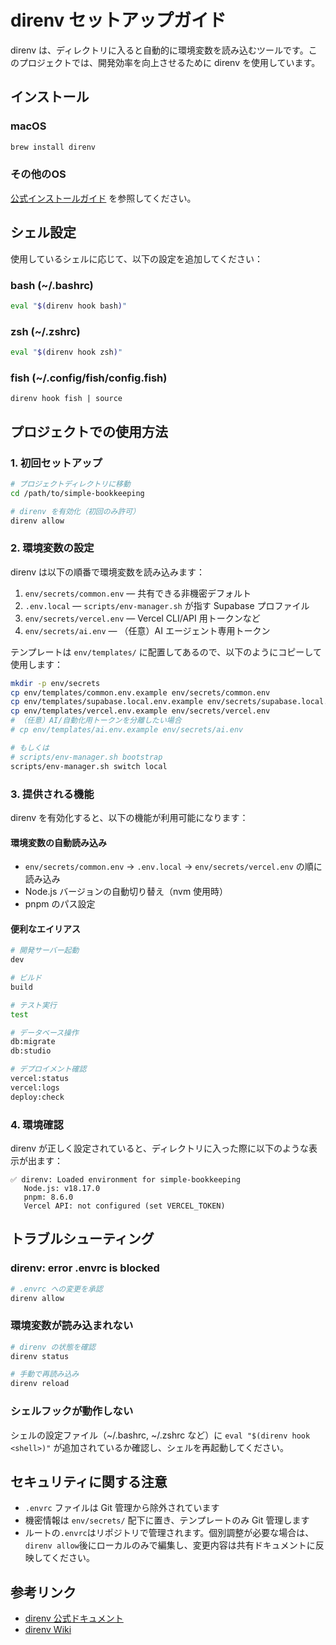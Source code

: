 # direnv セットアップガイド

direnv は、ディレクトリに入ると自動的に環境変数を読み込むツールです。このプロジェクトでは、開発効率を向上させるために direnv を使用しています。

## インストール

### macOS

```bash
brew install direnv
```

### その他のOS

[公式インストールガイド](https://direnv.net/docs/installation.html) を参照してください。

## シェル設定

使用しているシェルに応じて、以下の設定を追加してください：

### bash (~/.bashrc)

```bash
eval "$(direnv hook bash)"
```

### zsh (~/.zshrc)

```bash
eval "$(direnv hook zsh)"
```

### fish (~/.config/fish/config.fish)

```fish
direnv hook fish | source
```

## プロジェクトでの使用方法

### 1. 初回セットアップ

```bash
# プロジェクトディレクトリに移動
cd /path/to/simple-bookkeeping

# direnv を有効化（初回のみ許可）
direnv allow
```

### 2. 環境変数の設定

direnv は以下の順番で環境変数を読み込みます：

1. `env/secrets/common.env` — 共有できる非機密デフォルト
2. `.env.local` — `scripts/env-manager.sh` が指す Supabase プロファイル
3. `env/secrets/vercel.env` — Vercel CLI/API 用トークンなど
4. `env/secrets/ai.env` — （任意）AI エージェント専用トークン

テンプレートは `env/templates/` に配置してあるので、以下のようにコピーして使用します：

```bash
mkdir -p env/secrets
cp env/templates/common.env.example env/secrets/common.env
cp env/templates/supabase.local.env.example env/secrets/supabase.local.env
cp env/templates/vercel.env.example env/secrets/vercel.env
# （任意）AI/自動化用トークンを分離したい場合
# cp env/templates/ai.env.example env/secrets/ai.env

# もしくは
# scripts/env-manager.sh bootstrap
scripts/env-manager.sh switch local
```

### 3. 提供される機能

direnv を有効化すると、以下の機能が利用可能になります：

#### 環境変数の自動読み込み

- `env/secrets/common.env` → `.env.local` → `env/secrets/vercel.env` の順に読み込み
- Node.js バージョンの自動切り替え（nvm 使用時）
- pnpm のパス設定

#### 便利なエイリアス

```bash
# 開発サーバー起動
dev

# ビルド
build

# テスト実行
test

# データベース操作
db:migrate
db:studio

# デプロイメント確認
vercel:status
vercel:logs
deploy:check
```

### 4. 環境確認

direnv が正しく設定されていると、ディレクトリに入った際に以下のような表示が出ます：

```
✅ direnv: Loaded environment for simple-bookkeeping
   Node.js: v18.17.0
   pnpm: 8.6.0
   Vercel API: not configured (set VERCEL_TOKEN)
```

## トラブルシューティング

### direnv: error .envrc is blocked

```bash
# .envrc への変更を承認
direnv allow
```

### 環境変数が読み込まれない

```bash
# direnv の状態を確認
direnv status

# 手動で再読み込み
direnv reload
```

### シェルフックが動作しない

シェルの設定ファイル（~/.bashrc, ~/.zshrc など）に `eval "$(direnv hook <shell>)"` が追加されているか確認し、シェルを再起動してください。

## セキュリティに関する注意

- `.envrc` ファイルは Git 管理から除外されています
- 機密情報は `env/secrets/` 配下に置き、テンプレートのみ Git 管理します
- ルートの`.envrc`はリポジトリで管理されます。個別調整が必要な場合は、`direnv allow`後にローカルのみで編集し、変更内容は共有ドキュメントに反映してください。

## 参考リンク

- [direnv 公式ドキュメント](https://direnv.net/)
- [direnv Wiki](https://github.com/direnv/direnv/wiki)
